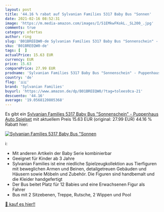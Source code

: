 ```yaml
---
layout: post
title: '44.16 % rabat auf Sylvanian Families 5317 Baby Bus "Sonnen'
date: 2021-02-16 08:52:31
image: 'https://m.media-amazon.com/images/I/51EMkwFKokL._SL200_.jpg'
comments: true
category: ofertas
author: ring
slug: 'B01BREEQW0-de Sylvanian Families 5317 Baby Bus "Sonnenschein" -...'
sku: 'B01BREEQW0-de'
tags: [  ]
actualPrice: 15.63 EUR
currency: EUR
price: 15.63
comparePrice: 27.99 EUR
prodname: 'Sylvanian Families 5317 Baby Bus "Sonnenschein" - Puppenhaus Auto Spielset'
country: 'de'
flag: '🇩🇪'
brand: 'Sylvanian Families'
buyurl: 'https://www.amazon.de/dp/B01BREEQW0/?tag=tolees0ca-21'
descuento: '44.16'
average: '19.0568120805368'
---
```


Es gibt ein [Sylvanian Families 5317 Baby Bus "Sonnenschein" - Puppenhaus Auto Spielset](https://www.amazon.de/dp/B01BREEQW0/?tag=tolees0ca-21) mit aktuellem Preis 15.63 EUR (original: 27.99 EUR) 44.16 % Rabatt hier:

[![Sylvanian Families 5317 Baby Bus "Sonnen](https://m.media-amazon.com/images/I/51EMkwFKokL._SL200_.jpg)](https://www.amazon.de/dp/B01BREEQW0/?tag=tolees0ca-21)

ℹ️:

- Mit anderen Artikeln der Baby Serie kombinierbar
- Geeignet für Kinder ab 3 Jahre
- Sylvanian Families ist eine niedliche Spielzeugkollektion aus Tierfiguren mit beweglichen Armen und Beinen, detailgetreuen Gebäuden und Häusern sowie Möbeln und Zubehör. Die Figuren sind handbemalt und die Kleider handgefertigt
- Der Bus beitet Platz für 12 Babies und eine Erwachsenen Figur als Fahrer
- Bus mit 2 Sitzebenen, Treppe, Rutsche, 2 Wippen und Pool

[🛒 kauf es hier!!](https://www.amazon.de/dp/B01BREEQW0/?tag=tolees0ca-21)
